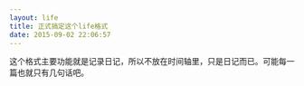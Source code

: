 ```yaml
---
layout: life
title: 正式搞定这个life格式
date: 2015-09-02 22:06:57
---
```


这个格式主要功能就是记录日记，所以不放在时间轴里，只是日记而已。可能每一篇也就只有几句话吧。